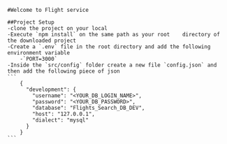     #Welcome to Flight service

    ##Project Setup
    -clone the project on your local
    -Execute `npm install` on the same path as your root    directory of the downloaded project
    -Create a `.env` file in the root directory and add the following environment variable
        -`PORT=3000`
    -Inside the `src/config` folder create a new file `config.json` and then add the following piece of json
    ```
        {
          "development": {
            "username": "<YOUR_DB_LOGIN_NAME>",
            "password": "<YOUR_DB_PASSWORD>",
            "database": "Flights_Search_DB_DEV",
            "host": "127.0.0.1",
            "dialect": "mysql"
          }
        }
    ```